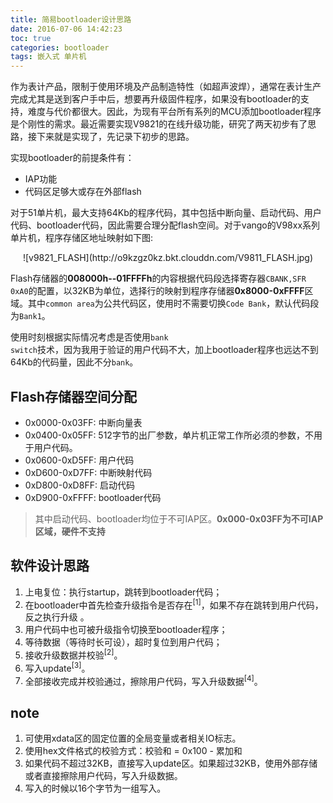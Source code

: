 ```yaml
---
title: 简易bootloader设计思路
date: 2016-07-06 14:42:23
toc: true
categories: bootloader
tags: 嵌入式 单片机
---
```

作为表计产品，限制于使用环境及产品制造特性（如超声波焊），通常在表计生产完成尤其是送到客户手中后，想要再升级固件程序，如果没有bootloader的支持，难度与代价都很大。因此，为现有平台所有系列的MCU添加bootloader程序是个刚性的需求。最近需要实现V9821的在线升级功能，研究了两天初步有了思路，接下来就是实现了，先记录下初步的思路。

<!-- more -->

实现bootloader的前提条件有：

- IAP功能
- 代码区足够大或存在外部flash

对于51单片机，最大支持64Kb的程序代码，其中包括中断向量、启动代码、用户代码、bootloader代码，因此需要合理分配flash空间。对于vango的V98xx系列单片机，程序存储区地址映射如下图:

<center>![v9821_FLASH](http://o9kzgz0kz.bkt.clouddn.com/V9811_FLASH.jpg)</center>

Flash存储器的**008000h--01FFFFh**的内容根据代码段选择寄存器`CBANK,SFR 0xA0`的配置，以32KB为单位，选择行的映射到程序存储器**0x8000-0xFFFF**区域。其中`common area`为公共代码区，使用时不需要切换`Code Bank`，默认代码段为`Bank1`。

使用时刻根据实际情况考虑是否使用<code>bank switch</code>技术，因为我用于验证的用户代码不大，加上bootloader程序也远达不到64Kb的代码量，因此不分`bank`。

## Flash存储器空间分配
- 0x0000-0x03FF: 中断向量表
- 0x0400-0x05FF: 512字节的出厂参数，单片机正常工作所必须的参数，不用于用户代码。
- 0x0600-0xD5FF: 用户代码
- 0xD600-0xD7FF: 中断映射代码
- 0xD800-0xD8FF: 启动代码
- 0xD900-0xFFFF: bootloader代码

> 其中启动代码、bootloader均位于不可IAP区。**0x000-0x03FF为不可IAP区域，硬件不支持**


## 软件设计思路

1. 上电复位：执行startup，跳转到bootloader代码；
2. 在bootloader中首先检查升级指令是否存在<sup>[1]</sup>，如果不存在跳转到用户代码，反之执行升级 。
3. 用户代码中也可被升级指令切换至bootloader程序；
4. 等待数据（等待时长可设），超时复位到用户代码；
5. 接收升级数据并校验<sup>[2]</sup>。
6. 写入update<sup>[3]</sup>。
7. 全部接收完成并校验通过，擦除用户代码，写入升级数据<sup>[4]</sup>。

## note

1. 可使用xdata区的固定位置的全局变量或者相关IO标志。
2. 使用hex文件格式的校验方式：校验和 = 0x100 - 累加和
3. 如果代码不超过32KB，直接写入update区。如果超过32KB，使用外部存储或者直接擦除用户代码，写入升级数据。
4. 写入的时候以16个字节为一组写入。